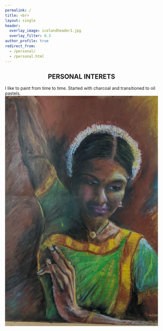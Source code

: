 ```yaml
---
permalink: /
title: <br>
layout: single
header:
  overlay_image: icelandheader1.jpg
  overlay_filter: 0.3
author_profile: true
redirect_from:
  - /personal/
  - /personal.html
---
```

## **<center>PERSONAL INTERETS</center>**

I like to paint from time to time. Started with charcoal and transitioned to oil pastels.
<img src="../images/painting_dance.jpg" width=537, height=759 />
